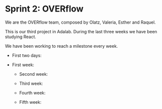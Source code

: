 # Sprint 2: OVERflow
We are the OVERflow team, composed by Olatz, Valeria, Esther and Raquel.

This is our third project in Adalab. During the last three weeks we have been studying React.

We have been working to reach a milestone every week.

- First two days:

  >  

- First week:

  >  

  - Second week:

  >  

  - Third week:

  > 

    - Fourth week:

  >  


    - Fifth week:

  > 
